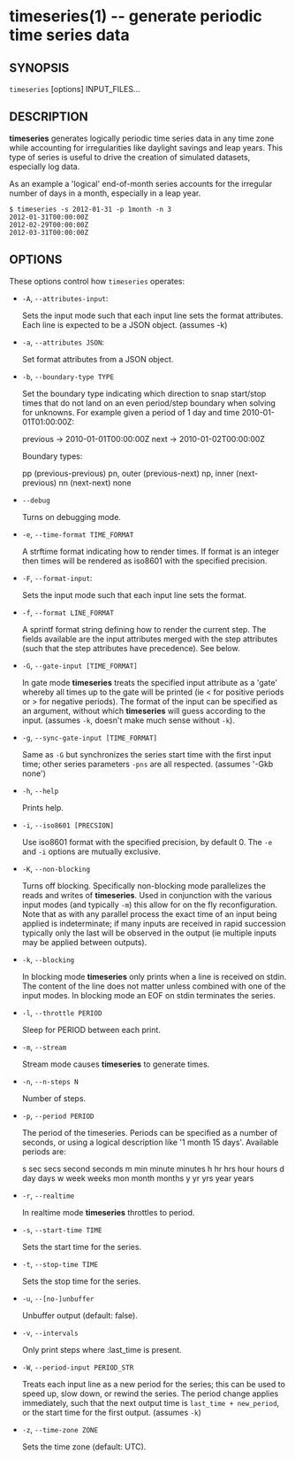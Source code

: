 timeseries(1) -- generate periodic time series data
=============================================

## SYNOPSIS

`timeseries` [options] INPUT_FILES...

## DESCRIPTION

**timeseries** generates logically periodic time series data in any time zone
while accounting for irregularities like daylight savings and leap years. This
type of series is useful to drive the creation of simulated datasets,
especially log data.

As an example a 'logical' end-of-month series accounts for the irregular
number of days in a month, especially in a leap year.

    $ timeseries -s 2012-01-31 -p 1month -n 3
    2012-01-31T00:00:00Z
    2012-02-29T00:00:00Z
    2012-03-31T00:00:00Z

## OPTIONS

These options control how `timeseries` operates:

* `-A`, `--attributes-input`:

  Sets the input mode such that each input line sets the format attributes.
  Each line is expected to be a JSON object. (assumes -k)

* `-a`, `--attributes JSON`:

  Set format attributes from a JSON object.

* `-b`, `--boundary-type TYPE`

  Set the boundary type indicating which direction to snap start/stop times
  that do not land on an even period/step boundary when solving for unknowns.
  For example given a period of 1 day and time 2010-01-01T01:00:00Z:

    previous -> 2010-01-01T00:00:00Z
    next     -> 2010-01-02T00:00:00Z

  Boundary types:

    pp            (previous-previous)
    pn, outer     (previous-next)
    np, inner     (next-previous)
    nn            (next-next)
    none

* `--debug`

  Turns on debugging mode.

* `-e`, `--time-format TIME_FORMAT`

  A strftime format indicating how to render times. If format is an integer
  then times will be rendered as iso8601 with the specified precision.

* `-F`, `--format-input`:

  Sets the input mode such that each input line sets the format.

* `-f`, `--format LINE_FORMAT`

  A sprintf format string defining how to render the current step. The fields
  available are the input attributes merged with the step attributes (such
  that the step attributes have precedence). See below.

* `-G`, `--gate-input [TIME_FORMAT]`

  In gate mode **timeseries** treats the specified input attribute as a 'gate'
  whereby all times up to the gate will be printed (ie < for positive periods
  or > for negative periods). The format of the input can be specified as an
  argument, without which **timeseries** will guess according to the input.
  (assumes `-k`, doesn't make much sense without `-k`).

* `-g`, `--sync-gate-input [TIME_FORMAT]`

  Same as `-G` but synchronizes the series start time with the first input
  time; other series parameters `-pns` are all respected. (assumes '-Gkb
  none')

* `-h`, `--help`

  Prints help.

* `-i`, `--iso8601 [PRECSION]`

  Use iso8601 format with the specified precision, by default 0. The `-e` and
  `-i` options are mutually exclusive.

* `-K`, `--non-blocking`

  Turns off blocking. Specifically non-blocking mode parallelizes the reads
  and writes of **timeseries**. Used in conjunction with the various input
  modes (and typically `-m`) this allow for on the fly reconfiguration. Note
  that as with any parallel process the exact time of an input being applied
  is indeterminate; if many inputs are received in rapid succession typically
  only the last will be observed in the output (ie multiple inputs may be
  applied between outputs).

* `-k`, `--blocking`

  In blocking mode **timeseries** only prints when a line is received on
  stdin. The content of the line does not matter unless combined with one of
  the input modes. In blocking mode an EOF on stdin terminates the series.

* `-l`, `--throttle PERIOD`

  Sleep for PERIOD between each print.

* `-m`, `--stream`

  Stream mode causes **timeseries** to generate times.

* `-n`, `--n-steps N`

  Number of steps.

* `-p`, `--period PERIOD`

  The period of the timeseries. Periods can be specified as a number of
  seconds, or using a logical description like '1 month 15 days'. Available
  periods are:

    s sec secs second seconds
    m min minute minutes
    h hr hrs hour hours
    d day days
    w week weeks
    mon month months
    y yr yrs year years

* `-r`, `--realtime`

  In realtime mode **timeseries** throttles to period.

* `-s`, `--start-time TIME`

  Sets the start time for the series.

* `-t`, `--stop-time TIME`

  Sets the stop time for the series.

* `-u`, `--[no-]unbuffer`

  Unbuffer output (default: false).

* `-v`, `--intervals`

  Only print steps where :last_time is present.

* `-W`, `--period-input PERIOD_STR`

  Treats each input line as a new period for the series; this can be used to
  speed up, slow down, or rewind the series. The period change applies
  immediately, such that the next output time is `last_time + new_period`, or
  the start time for the first output. (assumes `-k`)

* `-z`, `--time-zone ZONE`

  Sets the time zone (default: UTC).
